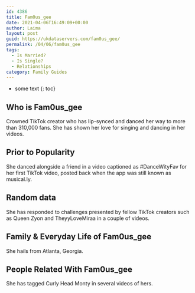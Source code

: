 ```yaml
---
id: 4386
title: Fam0us_gee
date: 2021-04-06T16:49:09+00:00
author: Laima
layout: post
guid: https://ukdataservers.com/fam0us_gee/
permalink: /04/06/fam0us_gee
tags:
  - Is Married?
  - Is Single?
  - Relationships
category: Family Guides
---
```


* some text
{: toc}


## Who is Fam0us_gee
                  
                  
                  
Crowned TikTok creator who has lip-synced and danced her way to more than 310,000 fans. She has shown her love for singing and dancing in her videos. 
                  
              
            
              
            
                
                
                
## Prior to Popularity
                  
                  
                  
She danced alongside a friend in a video captioned as #DanceWityFav for her first TikTok video, posted back when the app was still known as musical.ly.
                  
              
            
              
            
                
                
                
## Random data
                  
                  
                  
She has responded to challenges presented by fellow TikTok creators such as Queen Zyon and TheyyLoveMiraa in a couple of videos.
                  
              
            
              
            
                
                
                
## Family & Everyday Life of Fam0us_gee
                  
                  
                  
She hails from Atlanta, Georgia. 
                  
              
            
              
            
                
                
                
## People Related With Fam0us_gee
                  
                  
                  
She has tagged Curly Head Monty in several videos of hers.
                  
              
            
              
            
                
              
            
              
              
            
            
              
            
          
          
          